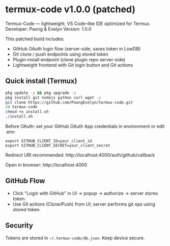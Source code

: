 
# termux-code v1.0.0 (patched)

Termux-Code — lightweight, VS Code–like IDE optimized for Termux.
Developer: Paong & Evelyn
Version: 1.0.0

This patched build includes:
- GitHub OAuth login flow (server-side, saves token in LowDB)
- Git clone / push endpoints using stored token
- Plugin install endpoint (clone plugin repo server-side)
- Lightweight frontend with Git login button and Git actions

## Quick install (Termux)
```bash
pkg update -y && pkg upgrade -y
pkg install git nodejs python curl wget -y
git clone https://github.com/PaongEvelyn/termux-code.git
cd termux-code
chmod +x install.sh
./install.sh
```
Before OAuth: set your GitHub OAuth App credentials in environment or edit .env:
```
export GITHUB_CLIENT_ID=your_client_id
export GITHUB_CLIENT_SECRET=your_client_secret
```
Redirect URI recommended: http://localhost:4000/auth/github/callback

Open in browser: http://localhost:4000

## GitHub Flow
- Click "Login with GitHub" in UI -> popup -> authorize -> server stores token.
- Use Git actions (Clone/Push) from UI; server performs git ops using stored token.

## Security
Tokens are stored in `~/.termux-code/db.json`. Keep device secure.

